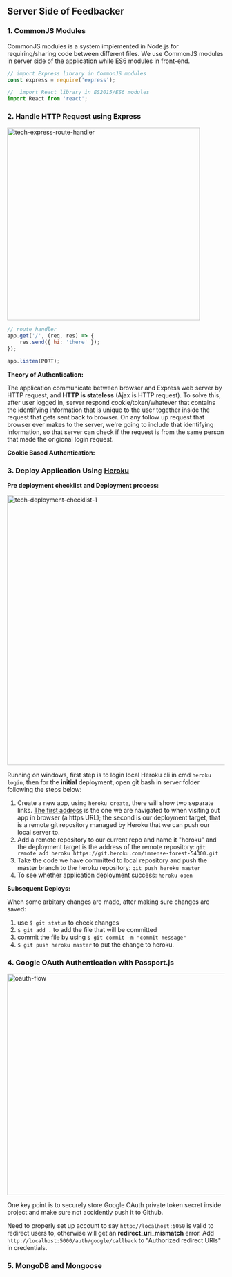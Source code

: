 ## Server Side of Feedbacker

### 1. CommonJS Modules

CommonJS modules is a system implemented in Node.js for requiring/sharing code between different files. We use CommonJS modules in server side of the application while ES6 modules in front-end.

```javascript
// import Express library in CommonJS modules
const express = require('express');

//	import React library in ES2015/ES6 modules
import React from 'react';
```

### 2. Handle HTTP Request using Express

<img width="446" alt="tech-express-route-handler" src="https://user-images.githubusercontent.com/20265633/36118590-91082d02-100b-11e8-8f28-0aefd376e8b3.PNG">

```javascript
// route handler
app.get('/', (req, res) => {
	res.send({ hi: 'there' });
});

app.listen(PORT);
```

**Theory of Authentication:**

The application communicate between browser and Express web server by HTTP request, and **HTTP is stateless** (Ajax is HTTP request). To solve this, after user logged in, server respond cookie/token/whatever that contains the identifying information that is unique to the user together inside the request that gets sent back to browser. On any follow up request that browser ever makes to the server, we're going to include that identifying information, so that server can check if the request is from the same person that made the origional login request.

**Cookie Based Authentication:**



### 3. Deploy Application Using [Heroku](https://www.heroku.com/)

**Pre deployment checklist and Deployment process:**

<img width="625" alt="tech-deployment-checklist-1" src="https://user-images.githubusercontent.com/20265633/36135220-bd2738be-1057-11e8-8ef2-8f89691111e2.PNG">

Running on windows, first step is to login local Heroku cli in cmd `heroku login`, then for the **initial** deployment, open git bash in server folder following the steps below:

1. Create a new app, using `heroku create`, there will show two separate links. [The first address](https://immense-forest-54300.herokuapp.com/) is the one we are navigated to when visiting out app in browser (a https URL); the second is our deployment target, that is a remote git repository managed by Heroku that we can push our local server to.
2. Add a remote repository to our current repo and name it "heroku" and the deployment target is the address of the remote repository: `git remote add heroku https://git.heroku.com/immense-forest-54300.git`
3. Take the code we have committed to local repository and push the master branch to the heroku repository: `git push heroku master`
3. To see whether application deployment success: `heroku open`

**Subsequent Deploys:**

When some arbitary changes are made, after making sure changes are saved:
1. use `$ git status` to check changes
2. `$ git add .` to add the file that will be committed
3. commit the file by using `$ git commit -m "commit message"` 
4. `$ git push heroku master` to put the change to heroku.

### 4. Google OAuth Authentication with Passport.js

<img width="513" alt="oauth-flow" src="https://user-images.githubusercontent.com/20265633/36182706-f4c88b14-10f8-11e8-9b8e-802655dfc6ee.PNG">

One key point is to securely store Google OAuth private token secret inside project and make sure not accidently push it to Github.

Need to properly set up account to say `http://localhost:5050` is valid to redirect users to, otherwise will get an **redirect_uri_mismatch** error. Add `http://localhost:5000/auth/google/callback` to "Authorized redirect URIs" in credentials.

### 5. MongoDB and Mongoose


